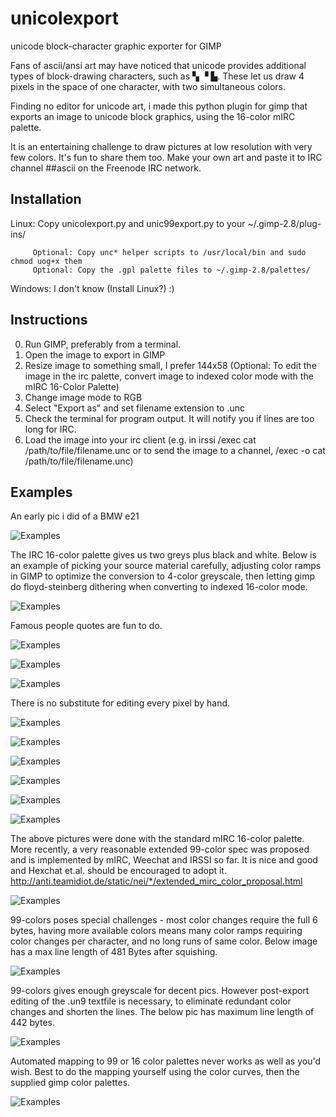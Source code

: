 # unicolexport
unicode block-character graphic exporter for GIMP

Fans of ascii/ansi art may have noticed that unicode provides additional types of block-drawing
characters, such as ▚ ▝ ▙.  These let us draw 4 pixels in the space of one character, with two 
simultaneous colors.

Finding no editor for unicode art, i made this python plugin for gimp that exports an image 
to unicode block graphics, using the 16-color mIRC palette.

It is an entertaining challenge to draw pictures at low resolution with very few colors. It's fun to share them too. Make your own art and paste it to IRC channel ##ascii on the Freenode IRC network. 

## Installation

Linux:   Copy unicolexport.py and unic99export.py to your ~/.gimp-2.8/plug-ins/

         Optional: Copy unc* helper scripts to /usr/local/bin and sudo chmod uog+x them 
         Optional: Copy the .gpl palette files to ~/.gimp-2.8/palettes/
       
Windows: I don't know (Install Linux?) :)

## Instructions

 0) Run GIMP, preferably from a terminal.
 1) Open the image to export in GIMP
 2) Resize image to something small, I prefer 144x58
    (Optional: To edit the image in the irc palette, convert image to indexed color mode with
     the mIRC 16-Color Palette)
 3) Change image mode to RGB
 4) Select "Export as" and set filename extension to .unc 
 5) Check the terminal for program output. It will notify you if lines are too long for IRC.
 6) Load the image into your irc client (e.g. in irssi /exec cat /path/to/file/filename.unc
    or to send the image to a channel, /exec -o cat /path/to/file/filename.unc)

## Examples

An early pic i did of a BMW e21 

![Examples](https://abload.de/img/cool-unicodebmws8sa8.png)

The IRC 16-color palette gives us two greys plus black and white.  Below is an example of picking your source material carefully, adjusting color ramps in GIMP to optimize the conversion to 4-color greyscale, then letting gimp do floyd-steinberg dithering when converting to indexed 16-color mode.

![Examples](https://files.catbox.moe/2g52xe.png)


Famous people quotes are fun to do.

![Examples](https://i.imgur.com/kRhJbGol.png)

![Examples](https://abload.de/img/krugmancapsda9j.png)

![Examples](https://abload.de/img/stallmanquotcapj3p9e.png)


There is no substitute for editing every pixel by hand.

![Examples](https://abload.de/img/logcap2uqp2.png)

![Examples](https://files.catbox.moe/tg9voc.png)

![Examples](https://abload.de/img/bitcoincapnqr8a.png)

![Examples](https://files.catbox.moe/b3uyji.png)

![Examples](https://files.catbox.moe/x4u64t.png)

![Examples](https://kek.gg/i/479HZC.png)


The above pictures were done with the standard mIRC 16-color palette.  More recently, a very reasonable extended 99-color spec was proposed and is implemented by mIRC, Weechat and IRSSI so far.  It is nice and good and Hexchat et.al. should be encouraged to adopt it. http://anti.teamidiot.de/static/nei/*/extended_mirc_color_proposal.html

![Examples](https://abload.de/img/98colors92kra.png)


99-colors poses special challenges - most color changes require the full 6 bytes, having more available colors means many color ramps requiring color changes per character, and no long runs of same color. Below image has a max line length of 481 Bytes after squishing.

![Examples](https://files.catbox.moe/d5dk8w.png)

99-colors gives enough greyscale for decent pics.  However post-export editing of the .un9 textfile is necessary, to eliminate redundant color changes and shorten the lines.  The below pic has maximum line length of 442 bytes.

![Examples](https://files.catbox.moe/xosbme.png)

Automated mapping to 99 or 16 color palettes never works as well as you'd wish.  Best to do the mapping yourself using the color curves, then the supplied gimp color palettes.

![Examples](https://a.pomfe.co/fqfikv.png)
